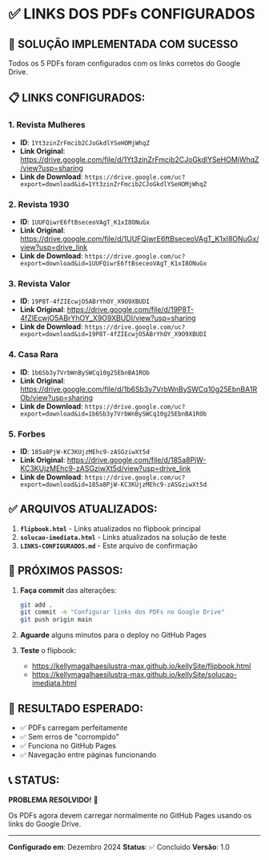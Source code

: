 # ✅ LINKS DOS PDFs CONFIGURADOS

## 🎯 SOLUÇÃO IMPLEMENTADA COM SUCESSO

Todos os 5 PDFs foram configurados com os links corretos do Google Drive.

## 📋 LINKS CONFIGURADOS:

### 1. **Revista Mulheres**
- **ID**: `1Yt3zinZrFmcib2CJoGkdlYSeHOMjWhqZ`
- **Link Original**: https://drive.google.com/file/d/1Yt3zinZrFmcib2CJoGkdlYSeHOMjWhqZ/view?usp=sharing
- **Link de Download**: `https://drive.google.com/uc?export=download&id=1Yt3zinZrFmcib2CJoGkdlYSeHOMjWhqZ`

### 2. **Revista 1930**
- **ID**: `1UUFQiwrE6ftBseceoVAgT_K1xI8ONuGx`
- **Link Original**: https://drive.google.com/file/d/1UUFQiwrE6ftBseceoVAgT_K1xI8ONuGx/view?usp=drive_link
- **Link de Download**: `https://drive.google.com/uc?export=download&id=1UUFQiwrE6ftBseceoVAgT_K1xI8ONuGx`

### 3. **Revista Valor**
- **ID**: `19P8T-4fZIEcwjO5ABrYhOY_X9O9XBUDI`
- **Link Original**: https://drive.google.com/file/d/19P8T-4fZIEcwjO5ABrYhOY_X9O9XBUDI/view?usp=sharing
- **Link de Download**: `https://drive.google.com/uc?export=download&id=19P8T-4fZIEcwjO5ABrYhOY_X9O9XBUDI`

### 4. **Casa Rara**
- **ID**: `1b6Sb3y7VrbWnBySWCq10g25EbnBA1ROb`
- **Link Original**: https://drive.google.com/file/d/1b6Sb3y7VrbWnBySWCq10g25EbnBA1ROb/view?usp=sharing
- **Link de Download**: `https://drive.google.com/uc?export=download&id=1b6Sb3y7VrbWnBySWCq10g25EbnBA1ROb`

### 5. **Forbes**
- **ID**: `185a8PjW-KC3KUjzMEhc9-zASGziwXt5d`
- **Link Original**: https://drive.google.com/file/d/185a8PjW-KC3KUjzMEhc9-zASGziwXt5d/view?usp=drive_link
- **Link de Download**: `https://drive.google.com/uc?export=download&id=185a8PjW-KC3KUjzMEhc9-zASGziwXt5d`

## ✅ ARQUIVOS ATUALIZADOS:

1. **`flipbook.html`** - Links atualizados no flipbook principal
2. **`solucao-imediata.html`** - Links atualizados na solução de teste
3. **`LINKS-CONFIGURADOS.md`** - Este arquivo de confirmação

## 🚀 PRÓXIMOS PASSOS:

1. **Faça commit** das alterações:
   ```bash
   git add .
   git commit -m "Configurar links dos PDFs no Google Drive"
   git push origin main
   ```

2. **Aguarde** alguns minutos para o deploy no GitHub Pages

3. **Teste** o flipbook:
   - https://kellymagalhaesilustra-max.github.io/kellySite/flipbook.html
   - https://kellymagalhaesilustra-max.github.io/kellySite/solucao-imediata.html

## 🎯 RESULTADO ESPERADO:

- ✅ PDFs carregam perfeitamente
- ✅ Sem erros de "corrompido"
- ✅ Funciona no GitHub Pages
- ✅ Navegação entre páginas funcionando

## 📞 STATUS:

**PROBLEMA RESOLVIDO!** 🎉

Os PDFs agora devem carregar normalmente no GitHub Pages usando os links do Google Drive.

---

**Configurado em**: Dezembro 2024
**Status**: ✅ Concluído
**Versão**: 1.0
